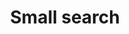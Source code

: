 ---
layout: pattern
categories: [patterns, search]
title: Small search
type: [detail-page]
permalink: /patterns/search/small-search
variations: true
overview: Lorem ipsum dolor sit amet, consectetur adipiscing elit, sed do eiusmod tempor incididunt ut labore et dolore magna aliqua. Interdum velit euismod in pellentesque. 
description: |
    
usa-link: "https://designsystem.digital.gov/components/search/"
specification: |
search: Search
### search button text
search-type: 
### search bar type options: big, small
#spec:

### Paths to view design and code... 
## designimg: can be used to show an image of the design until a coded version can be created. The htmlpath & csspath should be located in the pattens folder. Read more about creating coded components in /docs/creating-patterns 
# designimg: 
htmlpath: patterns/search/search-small.md
csspath: patterns/search/index.scss
---
